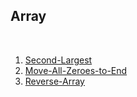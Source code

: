 ## Array

<br>

1. [Second-Largest](https://www.geeksforgeeks.org/batch/gfg-160-problems/track/arrays-gfg-160/problem/second-largest3735)
2. [Move-All-Zeroes-to-End](https://www.geeksforgeeks.org/batch/gfg-160-problems/track/arrays-gfg-160/problem/move-all-zeroes-to-end-of-array0751)
3. [Reverse-Array](https://www.geeksforgeeks.org/batch/gfg-160-problems/track/arrays-gfg-160/problem/reverse-an-array)
